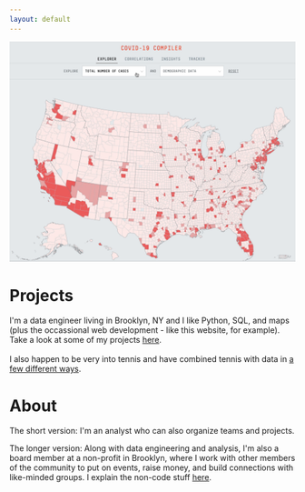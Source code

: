 ```yaml
---
layout: default
---
```


<!-- <link rel="shortcut icon" type="image/x-icon" href="assets/images/icon.ico"> -->

<a href = "./projects.html"><img src="assets/images/covid-map.gif" alt="COVID-19 Tracker"></a>

# Projects

I'm a data engineer living in Brooklyn, NY and I like Python, SQL, and maps (plus the occassional web development - like this website, for example). Take a look at some of my projects [here](./projects.md). 
<br>
<br>
I also happen to be very into tennis and have combined tennis with data in [a few different ways](./projects-tennis.md).

# About

The short version: I'm an analyst who can also organize teams and projects.

The longer version: Along with data engineering and analysis, I'm also a board member at a non-profit in Brooklyn, where I work with other members of the community to put on events, raise money, and build connections with like-minded groups. I explain the non-code stuff [here](./story.md).
